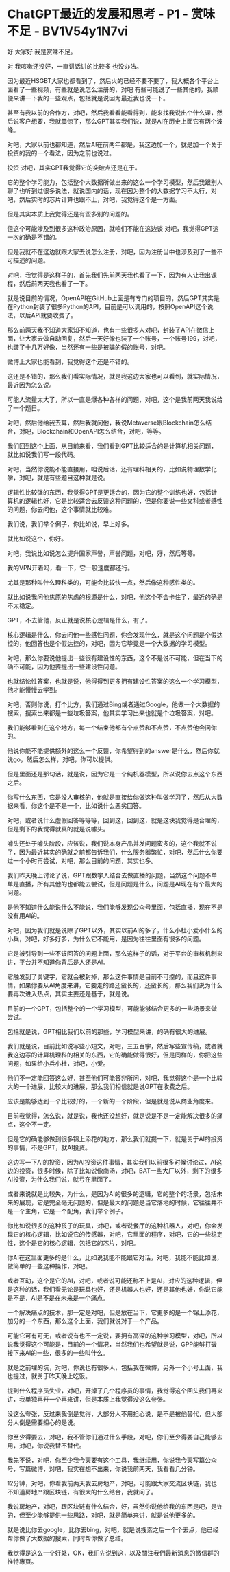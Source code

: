 # ChatGPT最近的发展和思考 - P1 - 赏味不足 - BV1V54y1N7vi

好 大家好 我是赏味不足。

对 我咳嗽还没好，一直讲话讲的比较多 也没办法。

因为最近HSGBT大家也都看到了，然后火的已经不要不要了，我大概各个平台上面看了一些视频，有些就是说怎么注册的，对吧 有些可能说了一些其他的，我顺便来讲一下我的一些观点，包括就是说因为最近我也说一下。

甚至有我以前的合作方，对吧，然后我看看能看得到，能来找我说出个什么课，然后说客户想要，我就震惊了，那么GPT其实我们说，就是AI在历史上面它有两个波峰。



对吧，大家以前也都知道，然后AI在前两年都是，我这边加一个，就是加一个关于投资的我的一个看法，因为之前也说过。



投资 对吧，其实GPT我觉得它的突破点还是在于。

它的整个学习能力，包括整个大数据所做出来的这么一个学习模型，然后我跟别人聊了也听到过很多说法，就说国内的话，现在因为整个的大数据学习不太行，对吧，然后实时的芯片计算也跟不上，对吧，我觉得这个是一方面。

但是其实本质上我觉得还是有蛮多别的问题的。

但这个可能涉及到很多这种政治原因，就咱们不能在这边谈 对吧，我觉得GPT这一次的确是不错的。

但是我就不在这边就跟大家去说怎么注册，对吧，因为注册当中也涉及到了一些不可描述的问题。

对吧，我觉得是这样子的，首先我们先前两天我也看了一下，因为有人让我出课程，然后前两天我也看了一下。

就是说目前的情况，OpenAPI在GitHub上面是有专门的项目的，然后GPT其实是在Python封装了很多Python的API，目前是可以调用的，按照OpenAPI这个说法，以后API就要收费了。

那么前两天我不知道大家知不知道，也有一些很多人对吧，封装了API在微信上面，让大家去做自动回复，然后一天好像也装了一个账号，一个账号199，对吧，也装了十几万好像，当然还有一些是被骗的假的账号，对吧。

微博上大家也能看到，我觉得这个还是不错的。

这还是不错的，那么我们看实际情况，就是我这边大家也可以看到，就实际情况，最近因为怎么说。

可能人流量太大了，所以一直是爆各种各样的问题，对吧，这个是我前两天我说给了一个题目。

对吧，然后他给我去算，然后我就问他，我说Metaverse跟Blockchain怎么结合，对吧，Blockchain和OpenAPI怎么结合，对吧，等等。



我们回到这个上面，从目前来看，我们看到GPT比较适合的是计算机相关问题，就比如说我们写一段代码。

对吧，当然你说能不能直接用，咱说后话，还有理科相关的，比如说物理数学化学，对吧，就是有些题目这种就是说。



逻辑性比较强的东西，我觉得GPT是更适合的，因为它的整个训练也好，包括计算机的逻辑也好，它是比较适合去反馈这种问题的，但是你要说一些文科或者感性的问题，你去问他，这个事情就比较难。



我们说，我们举个例子，你比如说，早上好多。

就比如说这个，你好。

对吧，我说比如说怎么提升国家声誉，声誉问题，对吧，好，然后等等。

我的VPN开着吗，看一下，它一般速度都还行。

尤其是那种叫什么理科类的，可能会比较快一点，然后像这种感性类的。

就比如说我问他焦原的焦虑的根源是什么，对吧，他这个不会卡住了，最近的确是不太稳定。

GPT，不去管他，反正就是说核心逻辑是什么，有了。

核心逻辑是什么，你去问他一些感性问题，你会发现什么，就是这个问题是个假达控的，他回答也是个假达控的，对吧，因为它毕竟是一个大数据的学习模型。



对吧，那么你要说他提出一些很有建设性的东西，这个不是说不可能，但在当下的确不可能，因为他要提出一些建设性问题。



也就结论性答案，也就是说，他得得到更多拥有建设性答案的这么一个学习模型，他才能慢慢去学到。

对吧，否则你说，打个比方，我们通过Bing或者通过Google，他做一个大数据的搜索，搜索出来都是一些垃圾答案，他其实学习出来也就是个垃圾答案，对吧。



我们能够看到在这个地方，每一个结束他都有个点赞和不点赞，不点赞他会问你的。

他说你能不能提供额外的这么一个反馈，你希望得到的answer是什么，然后你就说go，然后怎么样，对吧，你可以提供。



但是里面还是那句话，就是说，因为它是一个纯机器模型，所以说你去点这个东西之后。

你写什么东西，它是没人审核的，他就是直接给你做这种叫做学习了，然后从大数据来看，你这个是不是一个，比如说什么恶劣回答。



对吧，或者说什么虚假回答等等等，回到这，回到这，就是这块我觉得是合理的，但是剩下的我觉得就真的就是说噱头。



噱头还处于噱头阶段，应该说，我们说本身产品并发问题蛮多的，这个我就不说了，因为最近其实的确就之前都告诉我们，什么服务器繁忙，对吧，然后什么你要过一个小时再尝试，对吧，那么目前的问题，其实也多。

我们昨天晚上讨论了说，GPT跟数字人结合去做直播的问题，当然这个问题不单单是直播，所有其他的也都能去尝试，但是问题是什么，问题是AI现在有个最大的问题。



是他不知道什么能说什么不能说，我们能够发现公众号里面，包括直播，现在不是没有用AI的。

对吧，因为我们就是说除了GPT以外，其实以前AI的多了，什么小杜小爱小什么的小兵，对吧，好多好多，为什么它不能用，是因为往往里面有很多的问题。



它是被引导到一些不该回答的问题上面，那么这样子的话，对于平台的审核机制来讲，平台并不知道你背后是人还是AI。



它触发到了关键字，它就会被封掉，那么这件事情是目前不可控的，而且这件事情，如果你要从AI角度来讲，它要走的路还蛮长的，还蛮长的，那么我们说为什么要再次进入热点，其实主要还是基于，就是说。

目前的一个GPT，包括整个的一个学习模型，可能能够结合更多的一些场景来做尝试。

包括就是说，GPT相比我们以前的那些，学习模型来讲，的确有很大的进展。

我们就是说，目前比如说写些小短文，对吧，三五百字，然后写些宣传稿，或者就我这边写的计算机理科的相关的东西，它的确能做得很好，但是同样的，你把这些问题，如果给小兵小杜，对吧，小爱。



他们不一定能回答这么好，甚至他们可能答非所问，对吧，我觉得这个是一个比较大的一个进展，比较大的进展，那么我们相信就是说GPT在收费之后。



应该是能够达到一个比较好的，一个新的一个阶段，但是就是说从商业角度来。

目前我觉得，怎么说，就是说，我也还没想好，就是说是不是一定能解决很多的痛点，这个不一定。

但是它的确能够做到很多锦上添花的地方，那么我们就提一下，就是关于AI的投资的事情，不是GPT，就AI投资。



这边写一下AI的投资，因为AI投资这件事情，其实我们以前很多时候讨论过，AI这边的投资，很多时候，除了比如说像商汤，对吧，BAT一些大厂以外，剩下的很多AI投资，为什么我们说，就亏在里面了。

或者来说就是比较失，为什么，是因为AI的很多的逻辑，它的整个的场景，包括未来的展现，它是完全毫无问题的，但是最大的问题是当它落地的时候，它往往并不是一个主角，它是一个配角，我们举个例子。

你比如说很多的这种孩子的玩具，对吧，或者说餐厅的这种机器人，对吧，你会发现它的核心逻辑，比如说它的传感器，对吧，它里面的程序，对吧，它的一些稳定性，这个是它的核心逻辑，包括它的芯片，对吧。

你AI在这里面更多的是什么，比如说我能不能跟它对话，对吧，我能不能比如说，做简单的一些这种操作，对吧。



或者互动，这个是它的AI，对吧，或者说可能还称不上是AI，对应的这种逻辑，但是这种的话，我们看无论是玩具也好，还是机器人也好，还是其他也好，你说它能是不是，AI是不是在未来是一个痛点。

一个解决痛点的技术，那一定是对吧，但是放在当下，它更多的是一个锦上添花，加分的一个东西，那么这个上面，我们就说对于一个产品。



可能它可有可无，或者说有也不一定说，要拥有高深的这种学习模型，对吧，所以说我觉得这个可能是，目前的一个情况，当然我们也希望就是说，GPP能够打破接下来AI的一些，很多的一些叫什么。



就是之前埋的坑，对吧，你说也有很多人，包括我在微博，另外一个小号上面，我也提过，就关于昨天晚上吃饭。

提到什么程序员失业，对吧，开掉了几个程序员的事情，我觉得这个回头我们再来讲，我单独再开一个再来讲，但是本质上我觉得没这么夸张。



没这么夸张，反过来我倒是觉得，大部分人不用担心说，是不是被他替代，但大部分人倒是需要担心的是说。

你至少得要去，对吧，我不管你们通过什么手段，对吧，你们至少得要自己能够去用，对吧，你说我替不替代。

我先不说，对吧，你至少我今天要有这个工具，我继续用，你说我今天写篇公众号，写篇微博，对吧，我实在想不出来，你说我前两天，我看看几分钟。



12分钟，对吧，你看我前两天我去房地产，对吧，可能跟大家交流区块链，我也不知道房地产跟区块链，有很大的什么结合，我就问了。



我说房地产，对吧，跟区块链有什么结合，好，虽然你说他给我的东西是吧，是许的，但至少能够提供一些思路，对吧，就是简单来讲，就是说他更多的。



就是说比你去google，比你去bing，对吧，就是说搜索之后一个个去点，他已经帮你做了大数据的搜索，同时帮你做了总结。



我觉得是这么一个好处，OK，我们先说到这，以及關注我們最新消息的微信群的推特專頁。